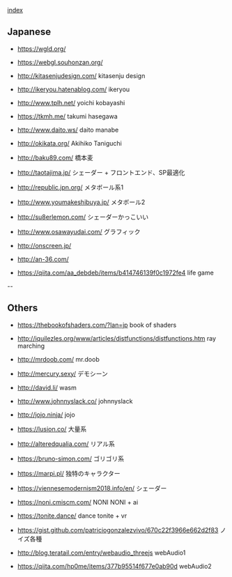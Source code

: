 
[index](https://github.com/daumkuchen/bookmarks/blob/master/README.md)

## Japanese
* https://wgld.org/
* https://webgl.souhonzan.org/
* http://kitasenjudesign.com/ kitasenju design
* http://ikeryou.hatenablog.com/ ikeryou
* http://www.tplh.net/ yoichi kobayashi
* https://tkmh.me/ takumi hasegawa

* http://www.daito.ws/ daito manabe
* http://okikata.org/ Akihiko Taniguchi
* http://baku89.com/ 橋本麦

* http://taotajima.jp/ シェーダー + フロントエンド、SP最適化
* http://republic.jpn.org/ メタボール系1
* http://www.youmakeshibuya.jp/ メタボール2
* http://su8erlemon.com/ シェーダーかっこいい
* http://www.osawayudai.com/ グラフィック
* http://onscreen.jp/
* http://an-36.com/

* https://qiita.com/aa_debdeb/items/b414746139f0c1972fe4 life game

--

## Others
* https://thebookofshaders.com/?lan=jp book of shaders
* http://iquilezles.org/www/articles/distfunctions/distfunctions.htm ray marching

* http://mrdoob.com/ mr.doob
* http://mercury.sexy/ デモシーン
* http://david.li/ wasm
* http://www.johnnyslack.co/ johnnyslack
* http://jojo.ninja/ jojo
* https://lusion.co/ 大量系
* http://alteredqualia.com/ リアル系
* https://bruno-simon.com/ ゴリゴリ系
* https://marpi.pl/ 独特のキャラクター
* https://viennesemodernism2018.info/en/ シェーダー
* https://noni.cmiscm.com/ NONI NONI + ai
* https://tonite.dance/ dance tonite + vr

* https://gist.github.com/patriciogonzalezvivo/670c22f3966e662d2f83 ノイズ各種

* http://blog.teratail.com/entry/webaudio_threejs webAudio1
* https://qiita.com/hp0me/items/377b95514f677e0ab90d webAudio2
